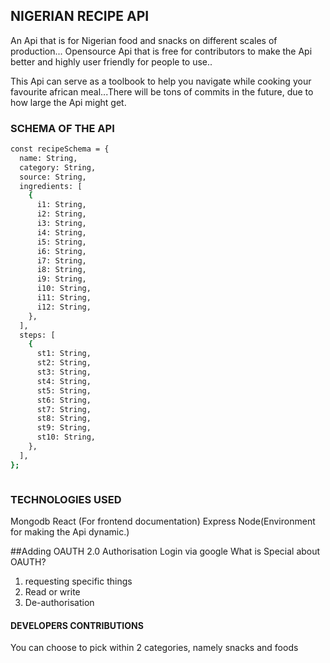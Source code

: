 ## NIGERIAN RECIPE API

An Api that is for Nigerian food and snacks on different scales of production...
Opensource Api that is free for contributors to make the Api better and highly user friendly for people to use..

This Api can serve as a toolbook to help you navigate while cooking your favourite african meal...There will be tons of commits in the future, due to how large the Api might get.

### SCHEMA OF THE API

```sh
const recipeSchema = {
  name: String,
  category: String,
  source: String,
  ingredients: [
    {
      i1: String,
      i2: String,
      i3: String,
      i4: String,
      i5: String,
      i6: String,
      i7: String,
      i8: String,
      i9: String,
      i10: String,
      i11: String,
      i12: String,
    },
  ],
  steps: [
    {
      st1: String,
      st2: String,
      st3: String,
      st4: String,
      st5: String,
      st6: String,
      st7: String,
      st8: String,
      st9: String,
      st10: String,
    },
  ],
};



```
### TECHNOLOGIES USED
Mongodb
React (For frontend documentation)
Express
Node(Environment for making the Api dynamic.)



##Adding OAUTH 2.0 Authorisation
Login via google
What is Special about OAUTH?
1. requesting specific things
2. Read or write
3. De-authorisation

#### DEVELOPERS CONTRIBUTIONS
You can choose to pick within 2 categories, namely snacks and foods

